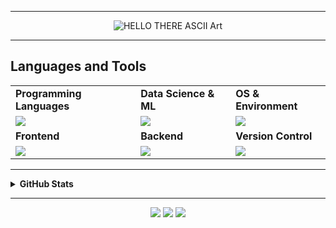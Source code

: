 <!-- PROFILE README FOR: PandaTGOS / Sakhi Saswat Panda -->

<!-- Typing SVG 
<p align="center">
  <img src="https://readme-typing-svg.herokuapp.com?font=Fira+Code&size=25&pause=250&speed=40&center=true&vCenter=true&width=435&lines=%F0%9F%91%8B+Hello+There+!;I'm+Sakhi+Saswat+Panda;Welcome+to+my+Profile+!" alt="Typing SVG" />
</p>
-->
---
<!-- Typing SVG 
<pre align="center">
░██████╗░░█████╗░██╗░░██╗██╗░░██╗██╗
██╔════╝ ██╔══██╗██║░██╔╝██║░░██║██║
╚█████╗░░███████║█████═╝░███████║██║
░╚═══██╗ ██╔══██║██╔═██╗░██╔══██║██║
██████╔╝ ██║░░██║██║░╚██╗██║░░██║██║
╚═════╝░░╚═╝░░╚═╝╚═╝░░╚═╝╚═╝░░╚═╝╚═╝
</pre>
-->

<p align="center">
  <img src="https://readme-typing-svg.herokuapp.com?font=Fira+Code&size=15&duration=1000&pause=0&color=00FF00&center=true&vCenter=true&multiline=true&width=900&height=180&speed=50&lines=██╗░░██╗███████╗██╗░░░░░██╗░░░░░░█████╗░░████████╗██╗░░██╗███████╗██████╗░███████╗░██╗;██║░░██║██╔════╝██║░░░░░██║░░░░░██╔══██╗░╚══██╔══╝██║░░██║██╔════╝██╔══██╗██╔════╝░██║;███████║█████╗░░██║░░░░░██║░░░░░██║░░██║░░░░██║░░░███████║█████╗░░██████╔╝█████╗░░░██║;██╔══██║██╔══╝░░██║░░░░░██║░░░░░██║░░██║░░░░██║░░░██╔══██║██╔══╝░░██╔══██╗██╔══╝░░░╚═╝;██║░░██║███████╗███████╗███████╗░█████╔╝░░░░██║░░░██║░░██║███████╗██║░░██║███████╗░██╗;╚═╝░░╚═╝╚══════╝╚══════╝╚══════╝░╚════╝░░░░░╚═╝░░░╚═╝░░╚═╝╚══════╝╚═╝░░╚═╝╚══════╝░╚═╝" alt="HELLO THERE ASCII Art" />
</p>



---
## Languages and Tools
<table align="center"> 
 <tr>
  <td><strong>Programming Languages</strong></td>
  <td><strong>Data Science & ML</strong></td>
  <td><strong>OS & Environment</strong></td>
 </tr>
 <tr>
  <td><img src="https://skillicons.dev/icons?i=python,java,c,cpp&theme=dark"></td>
  <td><img src="https://skillicons.dev/icons?i=pytorch,tensorflow,fastapi,opencv&theme=dark"></td>
  <td><img src="https://skillicons.dev/icons?i=apple,vscode,linux&theme=dark"></td>
 </tr>
 <tr>
  <td><strong>Frontend</strong></td>
  <td><strong>Backend</strong></td>
  <td><strong>Version Control</strong></td>
 </tr>
 <tr>
  <td><img src="https://skillicons.dev/icons?i=html,css,js,react&theme=dark"></td>
  <td><img src="https://skillicons.dev/icons?i=nodejs,express,mongodb,firebase&theme=dark"></td>
  <td><img src="https://skillicons.dev/icons?i=git,github,bash&theme=dark"></td>
 </tr>
</table>

</details>

---

<details>
<summary><strong>GitHub Stats</strong></summary>

<br/>

<div align="center">
  <img src="https://github-readme-stats.vercel.app/api?username=PandaTGOS&show_icons=true&theme=gruvbox&include_all_commits=true&count_private=true" height="170" />
  <img src="https://streak-stats.demolab.com?user=PandaTGOS&theme=gruvbox&hide_border=false&border_radius=5" height="170"/>
  <img src="https://github-readme-stats.vercel.app/api/top-langs/?username=PandaTGOS&layout=donut&langs_count=6&theme=gruvbox" />
</div>

</details>


---

<p align="center">
  <a href="https://linkedin.com/in/sakhi-saswat-panda"><img src="https://img.shields.io/badge/LinkedIn-blue?style=for-the-badge&logo=linkedin"></a>
  <a href="mailto:sakhisaswatpanda@gmail.com"><img src="https://img.shields.io/badge/Email-white?style=for-the-badge&logo=gmail"></a>
  <a href="https://instagram.com/rizzy._.catto"><img src="https://img.shields.io/badge/Instagram-purple?style=for-the-badge&logo=instagram&logoColor=white"></a>
</p>

